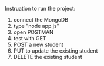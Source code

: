 Instruation to run the project:

1. connect the MongoDB
2. type "node app.js"
3. open POSTMAN
4. test with GET 
5. POST a new student
6. PUT to update the existing student
7. DELETE the existing student
